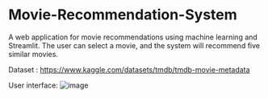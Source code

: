 # Movie-Recommendation-System

A web application for movie recommendations using machine learning and Streamlit.
The user can select a movie, and the system will recommend five similar movies.

Dataset : https://www.kaggle.com/datasets/tmdb/tmdb-movie-metadata

User interface:
![image](https://github.com/Tilan619/Movie-Recommendation-System/assets/81402719/3a45acf1-f866-4963-ae60-a0af0f5df644)
